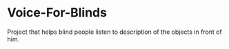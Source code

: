 # Voice-For-Blinds
 Project that helps blind people listen to description of the objects in front of him. 
